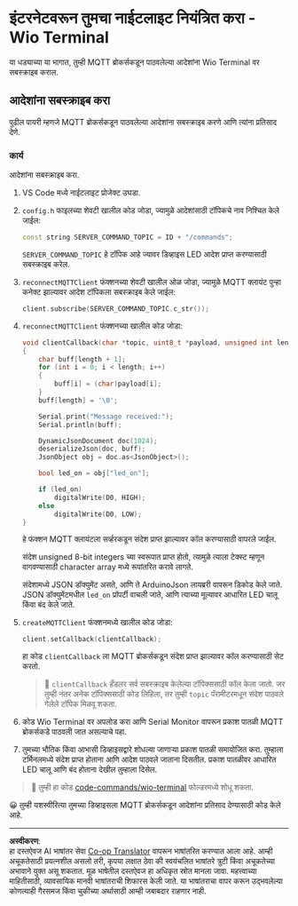 <!--
CO_OP_TRANSLATOR_METADATA:
{
  "original_hash": "6754c915dae64ba70fcd5e52c37f3adf",
  "translation_date": "2025-08-27T12:35:16+00:00",
  "source_file": "1-getting-started/lessons/4-connect-internet/wio-terminal-commands.md",
  "language_code": "mr"
}
-->
# इंटरनेटवरून तुमचा नाईटलाइट नियंत्रित करा - Wio Terminal

या धड्याच्या या भागात, तुम्ही MQTT ब्रोकर्सकडून पाठवलेल्या आदेशांना Wio Terminal वर सबस्क्राइब कराल.

## आदेशांना सबस्क्राइब करा

पुढील पायरी म्हणजे MQTT ब्रोकर्सकडून पाठवलेल्या आदेशांना सबस्क्राइब करणे आणि त्यांना प्रतिसाद देणे.

### कार्य

आदेशांना सबस्क्राइब करा.

1. VS Code मध्ये नाईटलाइट प्रोजेक्ट उघडा.

1. `config.h` फाइलच्या शेवटी खालील कोड जोडा, ज्यामुळे आदेशांसाठी टॉपिकचे नाव निश्चित केले जाईल:

    ```cpp
    const string SERVER_COMMAND_TOPIC = ID + "/commands";
    ```

    `SERVER_COMMAND_TOPIC` हे टॉपिक आहे ज्यावर डिव्हाइस LED आदेश प्राप्त करण्यासाठी सबस्क्राइब करेल.

1. `reconnectMQTTClient` फंक्शनच्या शेवटी खालील ओळ जोडा, ज्यामुळे MQTT क्लायंट पुन्हा कनेक्ट झाल्यावर आदेश टॉपिकला सबस्क्राइब केले जाईल:

    ```cpp
    client.subscribe(SERVER_COMMAND_TOPIC.c_str());
    ```

1. `reconnectMQTTClient` फंक्शनच्या खालील कोड जोडा:

    ```cpp
    void clientCallback(char *topic, uint8_t *payload, unsigned int length)
    {
        char buff[length + 1];
        for (int i = 0; i < length; i++)
        {
            buff[i] = (char)payload[i];
        }
        buff[length] = '\0';
    
        Serial.print("Message received:");
        Serial.println(buff);
    
        DynamicJsonDocument doc(1024);
        deserializeJson(doc, buff);
        JsonObject obj = doc.as<JsonObject>();
    
        bool led_on = obj["led_on"];
    
        if (led_on)
            digitalWrite(D0, HIGH);
        else
            digitalWrite(D0, LOW);
    }
    ```

    हे फंक्शन MQTT क्लायंटला सर्व्हरकडून संदेश प्राप्त झाल्यावर कॉल करण्यासाठी वापरले जाईल.

    संदेश unsigned 8-bit integers च्या स्वरूपात प्राप्त होतो, त्यामुळे त्याला टेक्स्ट म्हणून वागवण्यासाठी character array मध्ये रूपांतरित करावे लागते.

    संदेशामध्ये JSON डॉक्युमेंट असते, आणि ते ArduinoJson लायब्ररी वापरून डिकोड केले जाते. JSON डॉक्युमेंटमधील `led_on` प्रॉपर्टी वाचली जाते, आणि त्याच्या मूल्यावर आधारित LED चालू किंवा बंद केले जाते.

1. `createMQTTClient` फंक्शनमध्ये खालील कोड जोडा:

    ```cpp
    client.setCallback(clientCallback);
    ```

    हा कोड `clientCallback` ला MQTT ब्रोकर्सकडून संदेश प्राप्त झाल्यावर कॉल करण्यासाठी सेट करतो.

    > 💁 `clientCallback` हँडलर सर्व सबस्क्राइब केलेल्या टॉपिक्ससाठी कॉल केला जातो. जर तुम्ही नंतर अनेक टॉपिक्ससाठी कोड लिहिला, तर तुम्ही `topic` पॅरामीटरमधून संदेश पाठवले गेलेले टॉपिक मिळवू शकता.

1. कोड Wio Terminal वर अपलोड करा आणि Serial Monitor वापरून प्रकाश पातळी MQTT ब्रोकर्सकडे पाठवली जात असल्याचे पहा.

1. तुमच्या भौतिक किंवा आभासी डिव्हाइसद्वारे शोधल्या जाणाऱ्या प्रकाश पातळी समायोजित करा. तुम्हाला टर्मिनलमध्ये संदेश प्राप्त होताना आणि आदेश पाठवले जाताना दिसतील. प्रकाश पातळीवर आधारित LED चालू आणि बंद होताना देखील तुम्हाला दिसेल.

> 💁 तुम्ही हा कोड [code-commands/wio-terminal](../../../../../1-getting-started/lessons/4-connect-internet/code-commands/wio-terminal) फोल्डरमध्ये शोधू शकता.

😀 तुम्ही यशस्वीरित्या तुमच्या डिव्हाइसला MQTT ब्रोकर्सकडून आदेशांना प्रतिसाद देण्यासाठी कोड केले आहे.

---

**अस्वीकरण**:  
हा दस्तऐवज AI भाषांतर सेवा [Co-op Translator](https://github.com/Azure/co-op-translator) वापरून भाषांतरित करण्यात आला आहे. आम्ही अचूकतेसाठी प्रयत्नशील असलो तरी, कृपया लक्षात ठेवा की स्वयंचलित भाषांतरे त्रुटी किंवा अचूकतेच्या अभावाने युक्त असू शकतात. मूळ भाषेतील दस्तऐवज हा अधिकृत स्रोत मानला जावा. महत्त्वाच्या माहितीसाठी, व्यावसायिक मानवी भाषांतराची शिफारस केली जाते. या भाषांतराचा वापर करून उद्भवलेल्या कोणत्याही गैरसमज किंवा चुकीच्या अर्थासाठी आम्ही जबाबदार राहणार नाही.